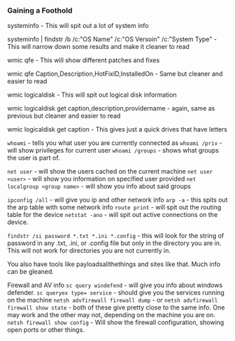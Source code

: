 ### Gaining a Foothold

systeminfo - This will spit out a lot of system info

systeminfo | findstr /b /c:"OS Name" /c:"OS Versoin" /c:"System Type" - This will narrow down some results and make it cleaner to read

wmic qfe - This will show different patches and fixes

wmic qfe Caption,Description,HotFixID,InstalledOn - Same but cleaner and easier to read

wmic logicaldisk - This will spit out logical disk information

wmic logicaldisk get caption,description,providername - again, same as previous but cleaner and easier to read

wmic logicaldisk get caption - This gives just a quick drives that have letters


`whoami` - tells you what user you are currently connected as
`whoami /priv` - will show privileges for current user
`whoami /groups` - shows what groups the user is part of.

`net user` - will show the users cached on the current machine
`net user <user>` - will show you information on specified user provided
`net localgroup <group name>` - will show you info about said groups

`ipconfig /all` - will give you ip and other network info
`arp -a` - this spits out the arp table with some network info
`route print` - will spit out the routing table for the device
`netstat -ano` - will spit out active connections on the device.

`findstr /si password *.txt *.ini *.config` - this will look for the string of password in any .txt, .ini, or .config file but only in the directory you are in.  This will not work for directories you are not currently in.

You also have tools like payloadsallthethings and sites like that.  Much info can be gleaned.

Firewall and AV info
`sc query windefend` - will give you info about windows defender.
`sc queryex type= service` - should give you the services running on the machine
`netsh advfirewall firewall dump` - or
`netsh advfirewall firewall show state` - both of these give pretty close to the same info.  One may work and the other may not, depending on the machine you are on.
`netsh firewall show config` - Will show the firewall configuration, showing open ports or other things.